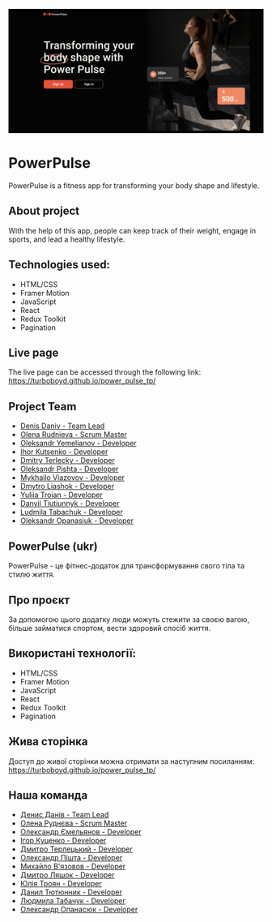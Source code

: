 ![Welcome page](./public/welcome-page.png)

# PowerPulse

PowerPulse is a fitness app for transforming your body shape and lifestyle.

## About project

With the help of this app, people can keep track of their weight, engage in
sports, and lead a healthy lifestyle.

## Technologies used:

- HTML/CSS
- Framer Motion
- JavaScript
- React
- Redux Toolkit
- Pagination

## Live page

The live page can be accessed through the following link:
https://turboboyd.github.io/power_pulse_tp/

## Project Team

- [Denis Daniv - Team Lead](https://github.com/turboboyd)
- [Olena Rudnieva - Scrum Master](https://github.com/Olena-Rudnieva)
- [Oleksandr Yemelianov - Developer](https://github.com/AleksandrYemelianov)
- [Ihor Kutsenko - Developer](https://github.com/ihor-kutsenko)
- [Dmitry Terlecky - Developer](https://github.com/Velorian-TDV)
- [Oleksandr Pishta - Developer](https://github.com/livegp)
- [Mykhailo Viazovov - Developer](https://github.com/arhistratig65)
- [Dmytro Liashok - Developer](https://github.com/dmytro-liashok)
- [Yuliia Troian - Developer](https://github.com/dmutrevna)
- [Danyil Tiutiunnyk - Developer](https://github.com/DanyilUA)
- [Ludmila Tabachuk - Developer](https://github.com/tabachukluda)
- [Oleksandr Opanasiuk - Developer](https://github.com/AlexandrOAV)

## PowerPulse (ukr)

PowerPulse - це фітнес-додаток для трансформування свого тіла та стилю життя.

## Про проєкт

За допомогою цього додатку люди можуть стежити за своєю вагою, більше займатися
спортом, вести здоровий спосіб життя.

## Використані технології:

- HTML/CSS
- Framer Motion
- JavaScript
- React
- Redux Toolkit
- Pagination

## Жива сторінка

Доступ до живої сторінки можна отримати за наступним посиланням:
https://turboboyd.github.io/power_pulse_tp/

## Наша команда

- [Денис Данів - Team Lead](https://github.com/turboboyd)
- [Олена Руднєва - Scrum Master](https://github.com/Olena-Rudnieva)
- [Олександр Ємельянов - Developer](https://github.com/AleksandrYemelianov)
- [Ігор Куценко - Developer](https://github.com/ihor-kutsenko)
- [Дмитро Терлецький - Developer](https://github.com/Velorian-TDV)
- [Олександр Пішта - Developer](https://github.com/livegp)
- [Михайло В'язовов - Developer](https://github.com/arhistratig65)
- [Дмитро Ляшок - Developer](https://github.com/dmytro-liashok)
- [Юлія Троян - Developer](https://github.com/dmutrevna)
- [Данил Тютюнник - Developer](https://github.com/DanyilUA)
- [Людмила Табачук - Developer](https://github.com/tabachukluda)
- [Олександр Опанасюк - Developer](https://github.com/AlexandrOAV)
